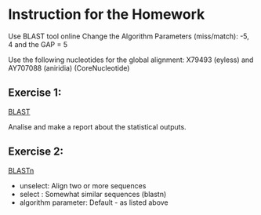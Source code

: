 # Instruction for the Homework 

Use BLAST tool online
Change the Algorithm Parameters (miss/match): -5, 4 
and the GAP = 5

Use the following nucleotides for the global alignment: 
 X79493 (eyless) and  AY707088 (aniridia) (CoreNucleotide)
 
## Exercise 1:
[BLAST](https://blast.ncbi.nlm.nih.gov/Blast.cgi?PAGE_TYPE=BlastSearch&PROG_DEF=blastn&BLAST_PROG_DEF=blastn&BLAST_SPEC=GlobalAln&LINK_LOC=BlastHomeLink)

Analise and make a report about the statistical outputs. 

## Exercise 2:

[BLASTn](https://blast.ncbi.nlm.nih.gov/Blast.cgi?PAGE_TYPE=BlastSearch&PROG_DEF=blastn&BLAST_PROG_DEF=megaBlast&BLAST_SPEC=blast2seq) 

 * unselect:  Align two or more sequences
 * select : Somewhat similar sequences (blastn)
 * algorithm parameter:  Default - as listed above 
 
 


  
  
